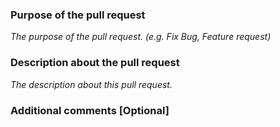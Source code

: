 <!-- markdownlint-disable MD041 MD036 -->

### Purpose of the pull request

*The purpose of the pull request. (e.g. Fix Bug, Feature request)*

### Description about the pull request

*The description about this pull request.*

### Additional comments [Optional]
